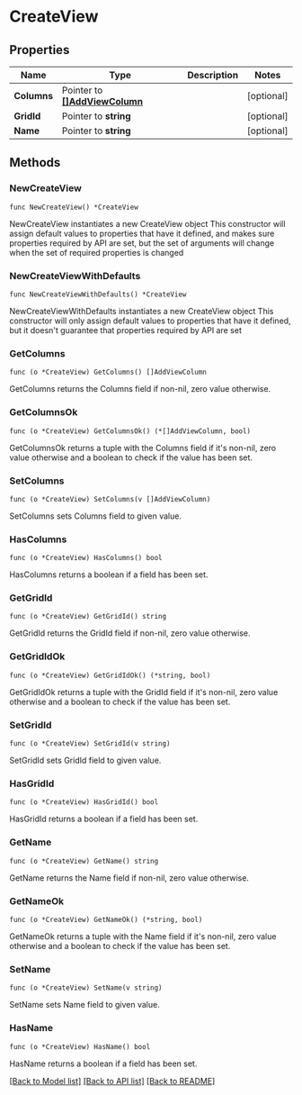 # CreateView

## Properties

Name | Type | Description | Notes
------------ | ------------- | ------------- | -------------
**Columns** | Pointer to [**[]AddViewColumn**](AddViewColumn.md) |  | [optional] 
**GridId** | Pointer to **string** |  | [optional] 
**Name** | Pointer to **string** |  | [optional] 

## Methods

### NewCreateView

`func NewCreateView() *CreateView`

NewCreateView instantiates a new CreateView object
This constructor will assign default values to properties that have it defined,
and makes sure properties required by API are set, but the set of arguments
will change when the set of required properties is changed

### NewCreateViewWithDefaults

`func NewCreateViewWithDefaults() *CreateView`

NewCreateViewWithDefaults instantiates a new CreateView object
This constructor will only assign default values to properties that have it defined,
but it doesn't guarantee that properties required by API are set

### GetColumns

`func (o *CreateView) GetColumns() []AddViewColumn`

GetColumns returns the Columns field if non-nil, zero value otherwise.

### GetColumnsOk

`func (o *CreateView) GetColumnsOk() (*[]AddViewColumn, bool)`

GetColumnsOk returns a tuple with the Columns field if it's non-nil, zero value otherwise
and a boolean to check if the value has been set.

### SetColumns

`func (o *CreateView) SetColumns(v []AddViewColumn)`

SetColumns sets Columns field to given value.

### HasColumns

`func (o *CreateView) HasColumns() bool`

HasColumns returns a boolean if a field has been set.

### GetGridId

`func (o *CreateView) GetGridId() string`

GetGridId returns the GridId field if non-nil, zero value otherwise.

### GetGridIdOk

`func (o *CreateView) GetGridIdOk() (*string, bool)`

GetGridIdOk returns a tuple with the GridId field if it's non-nil, zero value otherwise
and a boolean to check if the value has been set.

### SetGridId

`func (o *CreateView) SetGridId(v string)`

SetGridId sets GridId field to given value.

### HasGridId

`func (o *CreateView) HasGridId() bool`

HasGridId returns a boolean if a field has been set.

### GetName

`func (o *CreateView) GetName() string`

GetName returns the Name field if non-nil, zero value otherwise.

### GetNameOk

`func (o *CreateView) GetNameOk() (*string, bool)`

GetNameOk returns a tuple with the Name field if it's non-nil, zero value otherwise
and a boolean to check if the value has been set.

### SetName

`func (o *CreateView) SetName(v string)`

SetName sets Name field to given value.

### HasName

`func (o *CreateView) HasName() bool`

HasName returns a boolean if a field has been set.


[[Back to Model list]](../README.md#documentation-for-models) [[Back to API list]](../README.md#documentation-for-api-endpoints) [[Back to README]](../README.md)


